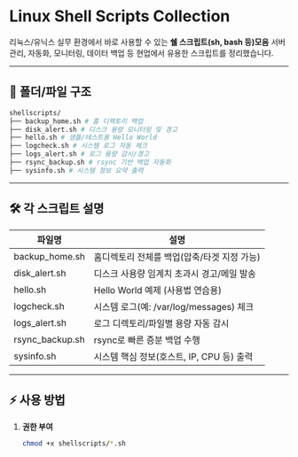 # Linux Shell Scripts Collection

리눅스/유닉스 실무 환경에서 바로 사용할 수 있는 **쉘 스크립트(sh, bash 등)모음** 서버관리, 자동화, 모니터링, 데이터 백업 등 현업에서 유용한 스크립트를 정리했습니다.

---

## 📁 폴더/파일 구조
``` bash
shellscripts/
├── backup_home.sh # 홈 디렉토리 백업
├── disk_alert.sh # 디스크 용량 모니터링 및 경고
├── hello.sh # 샘플/테스트용 Hello World
├── logcheck.sh # 시스템 로그 자동 체크
├── logs_alert.sh # 로그 용량 감시/경고
├── rsync_backup.sh # rsync 기반 백업 자동화
├── sysinfo.sh # 시스템 정보 요약 출력

```
---

## 🛠️ 각 스크립트 설명

| 파일명            | 설명                                
|-------------------|--------------------------------------
| backup_home.sh    | 홈디렉토리 전체를 백업(압축/타겟 지정 가능) 
| disk_alert.sh     | 디스크 사용량 임계치 초과시 경고/메일 발송  
| hello.sh          | Hello World 예제 (사용법 연습용)           
| logcheck.sh       | 시스템 로그(예: /var/log/messages) 체크     
| logs_alert.sh     | 로그 디렉토리/파일별 용량 자동 감시         
| rsync_backup.sh   | rsync로 빠른 증분 백업 수행                
| sysinfo.sh        | 시스템 핵심 정보(호스트, IP, CPU 등) 출력   

---

## ⚡ 사용 방법

1. **권한 부여**
   ```bash
   chmod +x shellscripts/*.sh
